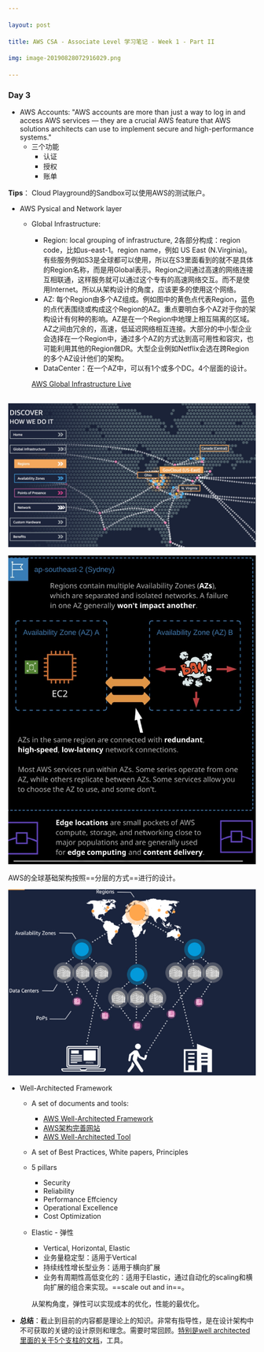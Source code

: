```yaml
---

layout: post

title: AWS CSA - Associate Level 学习笔记 - Week 1 - Part II

img: image-20190828072916029.png

---
```


### Day 3

- AWS Accounts: "AWS accounts are more than just a way to log in and access AWS services — they are a crucial AWS feature that AWS solutions architects can use to implement secure and high-performance systems."
  - 三个功能
    - 认证
    - 授权
    - 账单

**Tips**： Cloud Playground的Sandbox可以使用AWS的测试账户。



- AWS Pysical and Network layer

  - Global Infrastructure: 

    - Region: local grouping of infrastructure, 2各部分构成：region code，比如us-east-1。region name，例如 US East (N.Virginia)。有些服务例如S3是全球都可以使用，所以在S3里面看到的就不是具体的Region名称，而是用Global表示。Region之间通过高速的网络连接互相联通，这样服务就可以通过这个专有的高速网络交互。而不是使用Internet。所以从架构设计的角度，应该更多的使用这个网络。
    - AZ: 每个Region由多个AZ组成。例如图中的黄色点代表Region，蓝色的点代表围绕或构成这个Region的AZ。重点要明白多个AZ对于你的架构设计有何种的影响。AZ是在一个Region中地理上相互隔离的区域。AZ之间由冗余的，高速，低延迟网络相互连接。大部分的中小型企业会选择在一个Region中，通过多个AZ的方式达到高可用性和容灾，也可能利用其他的Region做DR。大型企业例如Netflix会选在跨Region的多个AZ设计他们的架构。
    - DataCenter：在一个AZ中，可以有1个或多个DC。4个层面的设计。

    [AWS Global Infrastructure Live](https://www.infrastructure.aws)

​				![image-20190828083307856](../assets/img/image-20190828083307856.png)



![image-20190828081625742](../assets/img/image-20190828081625742.png)

AWS的全球基础架构按照==分层的方式==进行的设计。

![image-20190828095930811](../assets/img/image-20190828095930811.png)



- Well-Architected Framework

  - A set of documents and tools: 

    - [AWS Well-Architected Framework](https://d1.awsstatic.com/whitepapers/architecture/AWS_Well-Architected_Framework.pdf)
    - [AWS架构完善网站](https://aws.amazon.com/cn/architecture/well-architected/)
    - [AWS Well-Architected Tool](https://aws.amazon.com/cn/well-architected-tool/)

  - A set of Best Practices, White papers, Principles

  - 5 pillars

    - Security
    - Reliability
    - Performance Effciency
    - Operational Excellence
    - Cost Optimization

  - Elastic - 弹性

    - Vertical, Horizontal, Elastic
    - 业务量稳定型：适用于Vertical
    - 持续线性增长型业务：适用于横向扩展
    - 业务有周期性高低变化的：适用于Elastic，通过自动化的scaling和横向扩展的组合来实现。==scale out and in==。

    从架构角度，弹性可以实现成本的优化，性能的最优化。

- **总结**：截止到目前的内容都是理论上的知识。非常有指导性，是在设计架构中不可获取的关键的设计原则和理念。需要时常回顾。<u>特别是well architected里面的关于5个支柱的文档</u>，工具。

